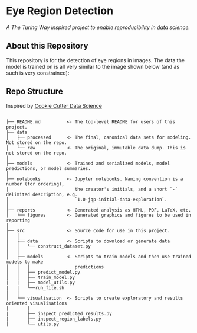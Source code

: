 # Eye Region Detection

*A The Turing Way inspired project to enable reproducibility in data science.*

## About this Repository

This repository is for the detection of eye regions in images. The data the model is trained on is
all very similar to the image shown below (and as such is very constrained):


## Repo Structure

Inspired by [Cookie Cutter Data Science](https://github.com/drivendata/cookiecutter-data-science)

```

├── README.md          <- The top-level README for users of this project.
├── data
│   ├── processed      <- The final, canonical data sets for modeling. Not stored on the repo.
│   └── raw            <- The original, immutable data dump. This is not stored on the repo.
│
├── models             <- Trained and serialized models, model predictions, or model summaries.
│
├── notebooks          <- Jupyter notebooks. Naming convention is a number (for ordering),
│                         the creator's initials, and a short `-` delimited description, e.g.
│                         `1.0-jqp-initial-data-exploration`.
│
├── reports            <- Generated analysis as HTML, PDF, LaTeX, etc.
│   └── figures        <- Generated graphics and figures to be used in reporting
│
├── src                <- Source code for use in this project.
│   │
│   ├── data           <- Scripts to download or generate data
│   │   └── construct_dataset.py
│   │
│   ├── models         <- Scripts to train models and then use trained models to make
│   │   │                 predictions
│   │   ├── predict_model.py
│   │   ├── train_model.py
|   |   ├── model_utils.py
|   |   └──run_file.sh
│   │
│   └── visualisation  <- Scripts to create exploratory and results oriented visualisations
|       |
|       ├── inspect_predicted_results.py
|       ├── inspect_region_labels.py
│       └── utils.py

```
